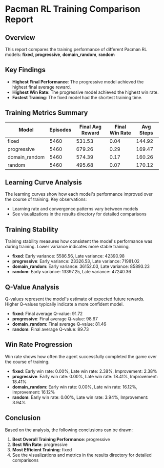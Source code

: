 # Pacman RL Training Comparison Report

## Overview

This report compares the training performance of different Pacman RL models:
**fixed**, **progressive**, **domain_random**, **random**

## Key Findings

- **Highest Final Performance**: The progressive model achieved the highest final average reward.
- **Highest Win Rate**: The progressive model achieved the highest win rate.
- **Fastest Training**: The fixed model had the shortest training time.

## Training Metrics Summary

| Model | Episodes | Final Avg Reward | Final Win Rate | Avg Steps |
|-------|----------|----------------|---------------|----------|
| fixed | 5460 | 531.53 | 0.04 | 144.92 |
| progressive | 5460 | 679.26 | 0.29 | 169.47 |
| domain_random | 5460 | 574.39 | 0.17 | 160.26 |
| random | 5460 | 495.68 | 0.07 | 170.12 |

## Learning Curve Analysis

The learning curves show how each model's performance improved over the course of training.
Key observations:

- Learning rate and convergence patterns vary between models
- See visualizations in the results directory for detailed comparisons

## Training Stability

Training stability measures how consistent the model's performance was during training.
Lower variance indicates more stable training.

- **fixed**: Early variance: 5586.56, Late variance: 42390.98
- **progressive**: Early variance: 23326.53, Late variance: 71981.02
- **domain_random**: Early variance: 36152.03, Late variance: 85893.23
- **random**: Early variance: 13397.25, Late variance: 47240.36

## Q-Value Analysis

Q-values represent the model's estimate of expected future rewards. Higher Q-values typically indicate a more confident model.

- **fixed**: Final average Q-value: 91.72
- **progressive**: Final average Q-value: 98.67
- **domain_random**: Final average Q-value: 81.46
- **random**: Final average Q-value: 89.73

## Win Rate Progression

Win rate shows how often the agent successfully completed the game over the course of training.

- **fixed**: Early win rate: 0.00%, Late win rate: 2.38%, Improvement: 2.38%
- **progressive**: Early win rate: 0.00%, Late win rate: 18.41%, Improvement: 18.41%
- **domain_random**: Early win rate: 0.00%, Late win rate: 16.12%, Improvement: 16.12%
- **random**: Early win rate: 0.00%, Late win rate: 3.94%, Improvement: 3.94%

## Conclusion

Based on the analysis, the following conclusions can be drawn:

1. **Best Overall Training Performance**: progressive
2. **Best Win Rate**: progressive
3. **Most Efficient Training**: fixed
4. See the visualizations and metrics in the results directory for detailed comparisons
